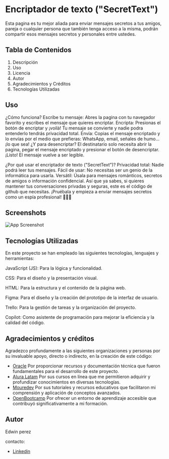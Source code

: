 
# Encriptador de texto ("SecretText")

Esta pagina es tu mejor aliada para enviar mensajes secretos a tus amigos, pareja o cualquier persona que también tenga acceso a la misma, podrán compartir esos mensajes secretos y personales entre ustedes.

## Tabla de Contenidos
1. Descripción
2. Uso
3. Licencia
4. Autor
5. Agradecimientos y Créditos
6. Tecnologías Utilizadas

## Uso
¿Cómo funciona?
Escribe tu mensaje: Abres la pagina con tu navegador favorito y escribes el mensaje que quieres encriptar.
Encripta: Presionas el botón de encriptar y ¡voilà! Tu mensaje se convierte y nadie podra entenderlo tendrás privacidad total. 
Envía: Copias el mensaje encriptado y lo envías por el medio que prefieras: WhatsApp, email, señales de humo… ¡lo que sea!
¿Y para desencriptar?
El destinatario solo necesita abrir la pagina, pegar el mensaje encriptado y presionar el botón de desencriptar. ¡Listo! El mensaje vuelve a ser legible.

¿Por qué usar el encriptador de texto ("SecretText")?
Privacidad total: Nadie podrá leer tus mensajes.
Fácil de usar: No necesitas ser un genio de la informática para usarla.
Versátil: Úsala para mensajes románticos, secretos de amigos o información confidencial.
Así que ya sabes, si quieres mantener tus conversaciones privadas y seguras, este es el código de github que necesitas. ¡Pruébala y empieza a enviar mensajes secretos como un espía profesional! 🕵️‍♂️📱



## Screenshots

![App Screenshot](https://via.placeholder.com/468x300?text=App+Screenshot+Here)


## Tecnologías Utilizadas

En este proyecto se han empleado las siguientes tecnologías, lenguajes y herramientas:

JavaScript (JS): Para la lógica y funcionalidad.

CSS: Para el diseño y la presentación visual.

HTML: Para la estructura y el contenido de la página web.

Figma: Para el diseño y la creación del prototipo de la interfaz de usuario.

Trello: Para la gestión de tareas y la organización del proyecto.

Copilot: Como asistente de programación para mejorar la eficiencia y la calidad del código.


## Agradecimientos y créditos

Agradezco profundamente a las siguientes organizaciones y personas por su invaluable apoyo, directo o indirecto, en la creación de este código:

 - [Oracle](https://www.oracle.com/ar/education/oracle-next-education/) Por proporcionar recursos y documentación técnica que fueron fundamentales para el desarrollo de este proyecto.
 - [Alura Latam](https://app.aluracursos.com/form-one/registro/latam-general) Por sus cursos en línea que me permitieron adquirir y profundizar conocimientos en diversas tecnologías.
 - [Mouredev](https://www.youtube.com/@mouredev) Por sus tutoriales y recursos educativos que facilitaron mi comprensión y aplicación de conceptos avanzados.
 - [OpenBootcamp](https://www.youtube.com/@OpenBootcamp) Por ofrecer un entorno de aprendizaje accesible que contribuyó significativamente a mi formación.


## Autor
Edwin perez 

contacto:
- [Linkedin](https://www.linkedin.com/in/edwin-perez01/)

